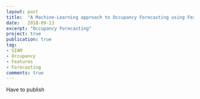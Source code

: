 ```yaml
---
layout: post
title:  "A Machine-Learning approach to Occupancy Forecasting using Feature Tuning"
date:   2018-09-13
excerpt: "Occupancy Forecasting"
project: true
publication: true
tag:
- SIAM 
- Occupancy
- Features
- Forecasting
comments: true
---
```

Have to publish

